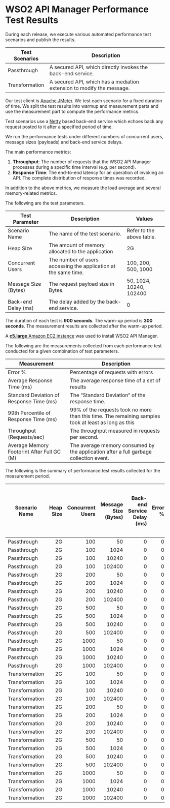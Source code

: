 # WSO2 API Manager Performance Test Results

During each release, we execute various automated performance test scenarios and publish the results.

| Test Scenarios | Description |
| --- | --- |
| Passthrough | A secured API, which directly invokes the back-end service. |
| Transformation | A secured API, which has a mediation extension to modify the message. |

Our test client is [Apache JMeter](https://jmeter.apache.org/index.html). We test each scenario for a fixed duration of
time. We split the test results into warmup and measurement parts and use the measurement part to compute the
performance metrics.

Test scenarios use a [Netty](https://netty.io/) based back-end service which echoes back any request
posted to it after a specified period of time.

We run the performance tests under different numbers of concurrent users, message sizes (payloads) and back-end service
delays.

The main performance metrics:

1. **Throughput**: The number of requests that the WSO2 API Manager processes during a specific time interval (e.g. per second).
2. **Response Time**: The end-to-end latency for an operation of invoking an API. The complete distribution of response times was recorded.

In addition to the above metrics, we measure the load average and several memory-related metrics.

The following are the test parameters.

| Test Parameter | Description | Values |
| --- | --- | --- |
| Scenario Name | The name of the test scenario. | Refer to the above table. |
| Heap Size | The amount of memory allocated to the application | 2G |
| Concurrent Users | The number of users accessing the application at the same time. | 100, 200, 500, 1000 |
| Message Size (Bytes) | The request payload size in Bytes. | 50, 1024, 10240, 102400 |
| Back-end Delay (ms) | The delay added by the back-end service. | 0 |

The duration of each test is **900 seconds**. The warm-up period is **300 seconds**.
The measurement results are collected after the warm-up period.

A [**c5.large** Amazon EC2 instance](https://aws.amazon.com/ec2/instance-types/) was used to install WSO2 API Manager.

The following are the measurements collected from each performance test conducted for a given combination of
test parameters.

| Measurement | Description |
| --- | --- |
| Error % | Percentage of requests with errors |
| Average Response Time (ms) | The average response time of a set of results |
| Standard Deviation of Response Time (ms) | The “Standard Deviation” of the response time. |
| 99th Percentile of Response Time (ms) | 99% of the requests took no more than this time. The remaining samples took at least as long as this |
| Throughput (Requests/sec) | The throughput measured in requests per second. |
| Average Memory Footprint After Full GC (M) | The average memory consumed by the application after a full garbage collection event. |

The following is the summary of performance test results collected for the measurement period.

|  Scenario Name | Heap Size | Concurrent Users | Message Size (Bytes) | Back-end Service Delay (ms) | Error % | Throughput (Requests/sec) | Average Response Time (ms) | Standard Deviation of Response Time (ms) | 99th Percentile of Response Time (ms) | WSO2 API Manager GC Throughput (%) | Average WSO2 API Manager Memory Footprint After Full GC (M) |
|---|---:|---:|---:|---:|---:|---:|---:|---:|---:|---:|---:|
|  Passthrough | 2G | 100 | 50 | 0 | 0 | 3620.01 | 27.54 | 26.23 | 119 | 98.46 |  |
|  Passthrough | 2G | 100 | 1024 | 0 | 0 | 3459.19 | 28.83 | 29.2 | 133 | 98.53 |  |
|  Passthrough | 2G | 100 | 10240 | 0 | 0 | 2771.22 | 35.98 | 23.7 | 89 | 98.7 |  |
|  Passthrough | 2G | 100 | 102400 | 0 | 0 | 782.45 | 127.61 | 19.07 | 186 | 99.28 |  |
|  Passthrough | 2G | 200 | 50 | 0 | 0 | 3428.98 | 58.24 | 48.38 | 255 | 98.41 |  |
|  Passthrough | 2G | 200 | 1024 | 0 | 0 | 3400.56 | 58.73 | 46.26 | 242 | 98.44 |  |
|  Passthrough | 2G | 200 | 10240 | 0 | 0 | 2654.29 | 75.23 | 42.26 | 188 | 98.69 |  |
|  Passthrough | 2G | 200 | 102400 | 0 | 0 | 735.67 | 271.94 | 30.6 | 373 | 99.25 |  |
|  Passthrough | 2G | 500 | 50 | 0 | 0 | 3508.12 | 142.44 | 161.66 | 839 | 98.02 |  |
|  Passthrough | 2G | 500 | 1024 | 0 | 0 | 3356.42 | 148.87 | 116.66 | 663 | 98.1 |  |
|  Passthrough | 2G | 500 | 10240 | 0 | 0 | 2608.18 | 191.55 | 76.04 | 523 | 98.49 |  |
|  Passthrough | 2G | 500 | 102400 | 0 | 0 | 701.16 | 712.87 | 64.68 | 959 | 99.15 |  |
|  Passthrough | 2G | 1000 | 50 | 0 | 0 | 3238.19 | 308.7 | 297.73 | 1399 | 97.37 |  |
|  Passthrough | 2G | 1000 | 1024 | 0 | 0 | 3233.42 | 309.17 | 201.61 | 1215 | 97.36 |  |
|  Passthrough | 2G | 1000 | 10240 | 0 | 0 | 2467.61 | 405.27 | 118.02 | 803 | 98.02 |  |
|  Passthrough | 2G | 1000 | 102400 | 0 | 0 | 695.51 | 1435.83 | 112.01 | 1871 | 98.99 |  |
|  Transformation | 2G | 100 | 50 | 0 | 0 | 2732.18 | 36.52 | 40.11 | 160 | 97.99 |  |
|  Transformation | 2G | 100 | 1024 | 0 | 0 | 2203.45 | 45.3 | 50.98 | 206 | 98.01 |  |
|  Transformation | 2G | 100 | 10240 | 0 | 0 | 746.32 | 133.87 | 134.17 | 735 | 98.14 |  |
|  Transformation | 2G | 100 | 102400 | 0 | 0 | 96.4 | 1036.79 | 153.71 | 1431 | 94.94 | 315 |
|  Transformation | 2G | 200 | 50 | 0 | 0 | 2660.36 | 75.08 | 66.18 | 359 | 97.81 |  |
|  Transformation | 2G | 200 | 1024 | 0 | 0 | 2206.89 | 90.53 | 78.47 | 455 | 97.84 |  |
|  Transformation | 2G | 200 | 10240 | 0 | 0 | 789.01 | 253.47 | 212.91 | 1399 | 97.81 |  |
|  Transformation | 2G | 200 | 102400 | 0 | 0 | 72.03 | 2769 | 518.08 | 4575 | 88.39 | 372.037 |
|  Transformation | 2G | 500 | 50 | 0 | 0 | 2688.27 | 185.9 | 135.58 | 767 | 97.33 |  |
|  Transformation | 2G | 500 | 1024 | 0 | 0 | 2227.19 | 224.47 | 126.12 | 707 | 97.24 |  |
|  Transformation | 2G | 500 | 10240 | 0 | 0 | 786.73 | 635.11 | 396.88 | 2255 | 97.13 |  |
|  Transformation | 2G | 500 | 102400 | 0 | 0 | 68.71 | 7228.16 | 869.24 | 9343 | 86.96 | 482.485 |
|  Transformation | 2G | 1000 | 50 | 0 | 0 | 2638.34 | 378.99 | 186.78 | 1095 | 96.19 |  |
|  Transformation | 2G | 1000 | 1024 | 0 | 0 | 2114.81 | 472.79 | 216.39 | 1215 | 95.96 |  |
|  Transformation | 2G | 1000 | 10240 | 0 | 0 | 633.22 | 1575.5 | 707.08 | 3711 | 93.63 |  |
|  Transformation | 2G | 1000 | 102400 | 0 | 0 | 59.09 | 16606.18 | 1815.67 | 21631 | 78.58 | 585.652 |

